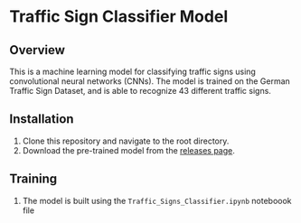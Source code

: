 # Traffic Sign Classifier Model

## Overview
This is a machine learning model for classifying traffic signs using convolutional neural networks (CNNs). The model is trained on the German Traffic Sign Dataset, and is able to recognize 43 different traffic signs.

## Installation
1. Clone this repository and navigate to the root directory.
2. Download the pre-trained model from the [releases page](https://github.com/yourusername/yourreponame/releases).

## Training
1. The model is built using the `Traffic_Signs_Classifier.ipynb` noteboook file
